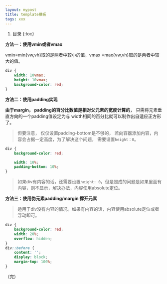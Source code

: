 ```yaml
---
layout: mypost
title: template模板
tags: xxx
---
```


1. 目录
{:toc}

<!--more-->

**方法一：使用vmin或者vmax**

vmin=min{vw,vh}取的是两者中较小的值，vmax =max{vw,vh}取的是两者中较大的值。

```css
div {
    width: 10vmax;
    height: 10vmax;
    background-color: red;
}
```





**方法二：使用padding实现**

**由于margin， padding的百分比数值是相对父元素的宽度计算的**， 只需将元素垂直方向的一个padding值设定为与
width相同的百分比就可以制作出自适应正方形了。

> 但要注意， 仅仅设置padding-bottom是不够的， 若向容器添加内容，内容会占据一定高度，为了解决这个问题，
需要设置`height：0`。

```css
div {
    background-color: red;

    width: 10%;
    padding-bottom: 10%;
}
```

> 如果div有内容的话，还需要设置`height: 0`，但是照成的问题是如果里面有内容，则不显示，解决办法，内容使用absolute定位。



**方法三：使用伪元素padding/margin 撑开元素**

> 适用于div没有内容的情况。如果有内容的话，内容使用absolute定位或者浮动即可。

```css
div {
    background-color: red;
    width: 20%;
    overflow: hidden;
}
div::before {
    content: '';
    display: block;
    margin-top: 100%;
}
```

（完）

